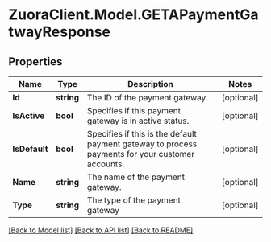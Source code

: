 # ZuoraClient.Model.GETAPaymentGatwayResponse

## Properties

Name | Type | Description | Notes
------------ | ------------- | ------------- | -------------
**Id** | **string** | The ID of the payment gateway. | [optional] 
**IsActive** | **bool** | Specifies if this payment gateway is in active status. | [optional] 
**IsDefault** | **bool** | Specifies if this is the default payment gateway to process payments for your customer accounts. | [optional] 
**Name** | **string** | The name of the payment gateway. | [optional] 
**Type** | **string** | The type of the payment gateway | [optional] 

[[Back to Model list]](../README.md#documentation-for-models) [[Back to API list]](../README.md#documentation-for-api-endpoints) [[Back to README]](../README.md)

